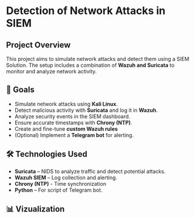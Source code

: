 # Detection of Network Attacks in SIEM

## Project Overview
This project aims to simulate network attacks and detect them using a SIEM Solution. The setup includes a combination of **Wazuh and Suricata** to monitor and analyze network activity.

## 📌 Goals
- Simulate network attacks using **Kali Linux**.
- Detect malicious activity with **Suricata** and log it in **Wazuh**.
- Analyze security events in the SIEM dashboard.
- Ensure accurate timestamps with **Chrony (NTP)**.
- Create and fine-tune **custom Wazuh rules**
- (Optional) Implement a **Telegram bot** for alerting.

## 🛠 Technologies Used
- **Suricata** – NIDS to analyze traffic and detect potential attacks.
- **Wazuh SIEM** – Log collection and alerting.
- **Chrony (NTP)** - Time synchronization
- **Python** – For script of Telegram bot.

## 📊 Vizualization


